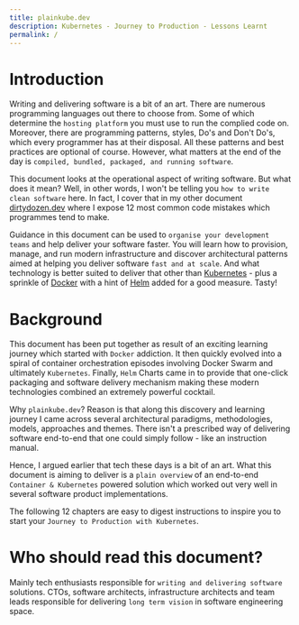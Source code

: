 ```yaml
---
title: plainkube.dev
description: Kubernetes - Journey to Production - Lessons Learnt
permalink: /
---
```


# Introduction

Writing and delivering software is a bit of an art. There are numerous programming languages out there to choose from. Some of which determine the `hosting platform` you must use to run the complied code on. Moreover, there are programming patterns, styles, Do's and Don't Do's, which every programmer has at their disposal. All these patterns and best practices are optional of course. However, what matters at the end of the day is `compiled, bundled, packaged, and running software`.

This document looks at the operational aspect of writing software. But what does it mean? Well, in other words, I won't be telling you `how to write clean software` here. In fact, I cover that in my other document [dirtydozen.dev](https://dirtydozen.dev) where I expose 12 most common code mistakes which programmes tend to make.

Guidance in this document can be used to `organise your development teams` and help deliver your software faster. You will learn how to provision, manage, and run modern infrastructure and discover architectural patterns aimed at helping you deliver software `fast and at scale`. And what technology is better suited to deliver that other than [Kubernetes](https://kubernetes.io/) - plus a sprinkle of [Docker](https://www.docker.com/) with a hint of [Helm](https://helm.sh/) added for a good measure. Tasty!

# Background

This document has been put together as result of an exciting learning journey which started with `Docker` addiction. It then quickly evolved into a spiral of container orchestration episodes involving Docker Swarm and ultimately `Kubernetes`. Finally, `Helm` Charts came in to provide that one-click packaging and software delivery mechanism making these modern technologies combined an extremely powerful cocktail.

Why `plainkube.dev`? Reason is that along this discovery and learning journey I came across several architectural paradigms, methodologies, models, approaches and themes. There isn't a prescribed way of delivering software end-to-end that one could simply follow - like an instruction manual.

Hence, I argued earlier that tech these days is a bit of an art. What this document is aiming to deliver is a `plain overview` of an end-to-end `Container & Kubernetes` powered solution which worked out very well in several software product implementations.

The following 12 chapters are easy to digest instructions to inspire you to start your `Journey to Production with Kubernetes`.

# Who should read this document?

Mainly tech enthusiasts responsible for `writing and delivering software` solutions. CTOs, software architects, infrastructure architects and team leads responsible for delivering `long term vision` in software engineering space.